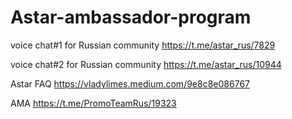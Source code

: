 # Astar-ambassador-program
voice chat#1 for Russian community https://t.me/astar_rus/7829

voice chat#2 for Russian community https://t.me/astar_rus/10944

Astar FAQ https://vladylimes.medium.com/9e8c8e086767

AMA https://t.me/PromoTeamRus/19323

